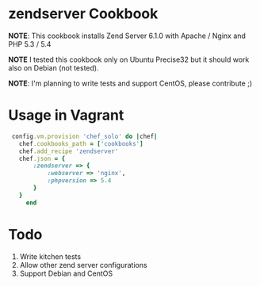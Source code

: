 zendserver Cookbook
===================
**NOTE**: This cookbook installs Zend Server 6.1.0 with Apache / Nginx and PHP 5.3 / 5.4

**NOTE** I tested this cookbook only on Ubuntu Precise32 but it should work also on Debian (not tested).

**NOTE**: I'm planning to write tests and support CentOS, please contribute ;)

Usage in Vagrant
================

```ruby
 config.vm.provision 'chef_solo' do |chef|
   chef.cookbooks_path = ['cookbooks']
   chef.add_recipe 'zendserver'
   chef.json = {
       :zendserver => {
           :webserver => 'nginx',
           :phpversion => 5.4
       }
   }
     end
```


Todo
====
1. Write kitchen tests
2. Allow other zend server configurations
3. Support Debian and CentOS